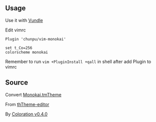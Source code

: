 Usage
---

Use it with [Vundle](http://github.com/gmarik/Vundle.vim)

Edit vimrc

```vim
Plugin 'chunpu/vim-monokai'

set t_Co=256
colorscheme monokai
```

Remember to run `vim +PluginInstall +qall` in shell after add Plugin to vimrc


Source
---

Convert [Monokai.tmTheme](assets/Monokai.tmTheme)

From [thTheme-editor](http://tmtheme-editor.herokuapp.com/)

By [Coloration v0.4.0](http://github.com/sickill/coloration)
